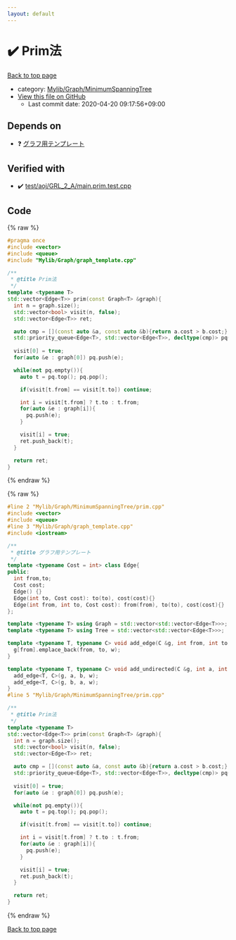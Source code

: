 ```yaml
---
layout: default
---
```


<!-- mathjax config similar to math.stackexchange -->
<script type="text/javascript" async
  src="https://cdnjs.cloudflare.com/ajax/libs/mathjax/2.7.5/MathJax.js?config=TeX-MML-AM_CHTML">
</script>
<script type="text/x-mathjax-config">
  MathJax.Hub.Config({
    TeX: { equationNumbers: { autoNumber: "AMS" }},
    tex2jax: {
      inlineMath: [ ['$','$'] ],
      processEscapes: true
    },
    "HTML-CSS": { matchFontHeight: false },
    displayAlign: "left",
    displayIndent: "2em"
  });
</script>

<script type="text/javascript" src="https://cdnjs.cloudflare.com/ajax/libs/jquery/3.4.1/jquery.min.js"></script>
<script src="https://cdn.jsdelivr.net/npm/jquery-balloon-js@1.1.2/jquery.balloon.min.js" integrity="sha256-ZEYs9VrgAeNuPvs15E39OsyOJaIkXEEt10fzxJ20+2I=" crossorigin="anonymous"></script>
<script type="text/javascript" src="../../../../assets/js/copy-button.js"></script>
<link rel="stylesheet" href="../../../../assets/css/copy-button.css" />


# :heavy_check_mark: Prim法

<a href="../../../../index.html">Back to top page</a>

* category: <a href="../../../../index.html#cb5ed95d97b7ee8efcbdf177a47dc7b7">Mylib/Graph/MinimumSpanningTree</a>
* <a href="{{ site.github.repository_url }}/blob/master/Mylib/Graph/MinimumSpanningTree/prim.cpp">View this file on GitHub</a>
    - Last commit date: 2020-04-20 09:17:56+09:00




## Depends on

* :question: <a href="../graph_template.cpp.html">グラフ用テンプレート</a>


## Verified with

* :heavy_check_mark: <a href="../../../../verify/test/aoj/GRL_2_A/main.prim.test.cpp.html">test/aoj/GRL_2_A/main.prim.test.cpp</a>


## Code

<a id="unbundled"></a>
{% raw %}
```cpp
#pragma once
#include <vector>
#include <queue>
#include "Mylib/Graph/graph_template.cpp"

/**
 * @title Prim法
 */
template <typename T>
std::vector<Edge<T>> prim(const Graph<T> &graph){
  int n = graph.size();
  std::vector<bool> visit(n, false);
  std::vector<Edge<T>> ret;

  auto cmp = [](const auto &a, const auto &b){return a.cost > b.cost;};
  std::priority_queue<Edge<T>, std::vector<Edge<T>>, decltype(cmp)> pq(cmp);
  
  visit[0] = true;
  for(auto &e : graph[0]) pq.push(e);

  while(not pq.empty()){
    auto t = pq.top(); pq.pop();

    if(visit[t.from] == visit[t.to]) continue;

    int i = visit[t.from] ? t.to : t.from;
    for(auto &e : graph[i]){
      pq.push(e);
    }

    visit[i] = true;
    ret.push_back(t);
  }

  return ret;
}

```
{% endraw %}

<a id="bundled"></a>
{% raw %}
```cpp
#line 2 "Mylib/Graph/MinimumSpanningTree/prim.cpp"
#include <vector>
#include <queue>
#line 3 "Mylib/Graph/graph_template.cpp"
#include <iostream>

/**
 * @title グラフ用テンプレート
 */
template <typename Cost = int> class Edge{
public:
  int from,to;
  Cost cost;
  Edge() {}
  Edge(int to, Cost cost): to(to), cost(cost){}
  Edge(int from, int to, Cost cost): from(from), to(to), cost(cost){}
};

template <typename T> using Graph = std::vector<std::vector<Edge<T>>>;
template <typename T> using Tree = std::vector<std::vector<Edge<T>>>;

template <typename T, typename C> void add_edge(C &g, int from, int to, T w = 1){
  g[from].emplace_back(from, to, w);
}

template <typename T, typename C> void add_undirected(C &g, int a, int b, T w = 1){
  add_edge<T, C>(g, a, b, w);
  add_edge<T, C>(g, b, a, w);
}
#line 5 "Mylib/Graph/MinimumSpanningTree/prim.cpp"

/**
 * @title Prim法
 */
template <typename T>
std::vector<Edge<T>> prim(const Graph<T> &graph){
  int n = graph.size();
  std::vector<bool> visit(n, false);
  std::vector<Edge<T>> ret;

  auto cmp = [](const auto &a, const auto &b){return a.cost > b.cost;};
  std::priority_queue<Edge<T>, std::vector<Edge<T>>, decltype(cmp)> pq(cmp);
  
  visit[0] = true;
  for(auto &e : graph[0]) pq.push(e);

  while(not pq.empty()){
    auto t = pq.top(); pq.pop();

    if(visit[t.from] == visit[t.to]) continue;

    int i = visit[t.from] ? t.to : t.from;
    for(auto &e : graph[i]){
      pq.push(e);
    }

    visit[i] = true;
    ret.push_back(t);
  }

  return ret;
}

```
{% endraw %}

<a href="../../../../index.html">Back to top page</a>

